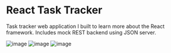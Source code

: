 # React Task Tracker

Task tracker web application I built to learn more about the React framework. Includes mock REST backend using JSON server.   

![image](https://user-images.githubusercontent.com/60073791/129771415-21107f21-ccaf-4734-86b9-337ad066318a.png)
![image](https://user-images.githubusercontent.com/60073791/129771571-b7180b67-5149-4c43-8bde-de6de6090530.png)
![image](https://user-images.githubusercontent.com/60073791/129772889-d5d96900-f332-4fdf-b300-6ee4ac4fe787.png)


